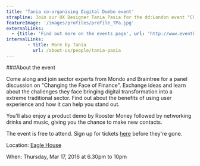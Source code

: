 ```yaml
---
title: 'Tania co-organising Digital Dumbo event'
strapline: Join our UX Designer Tania Pasia for the dd:London event "Changing the Face of Finance"
featureImage: '/images/profiles/profile_TPa.jpg'
externalLinks:
  - {title: 'Find out more on the events page', url: 'http://www.eventbrite.com/e/ddlondon-presents-changing-the-face-of-finance-tickets-22491033286#m_1_200'}
internalLinks:
        - title: More by Tania
          url: /about-us/people/tania-pasia
---
```

###About the event

Come along and join sector experts from Mondo and Braintree for a panel discussion on "Changing the Face of Finance". Exchange ideas and learn about the challenges they face bringing digital transformation into a extreme traditional sector. Find out about the benefits of using user experience and how it can help you stand out.

You'll also enjoy a product demo by Rooster Money followed by networking drinks and music, giving you the chance to make new contacts.




The event is free to attend. Sign up for tickets [here](http://www.eventbrite.com/e/ddlondon-presents-changing-the-face-of-finance-tickets-22491033286#m_1_200)
before they're gone.

Location: [Eagle House](https://www.google.co.uk/maps/place/1+Ebenezer+St,+London+N1,+UK/data=!4m2!3m1!1s0x48761ca6f349595d:0xb866292a7a01a109?sa=X&ved=0ahUKEwjBzZS0g6LLAhXG2xoKHR1iBPQQ8gEIGzAA)

When: Thursday, Mar 17, 2016 at 6.30pm to 10pm
